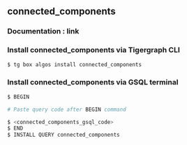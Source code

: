 ## connected_components
### Documentation : link 
### Install connected_components via Tigergraph CLI
```bash
$ tg box algos install connected_components
```
### Install connected_components via GSQL terminal
```bash
$ BEGIN 

# Paste query code after BEGIN command

$ <connected_components_gsql_code>
$ END 
$ INSTALL QUERY connected_components
```